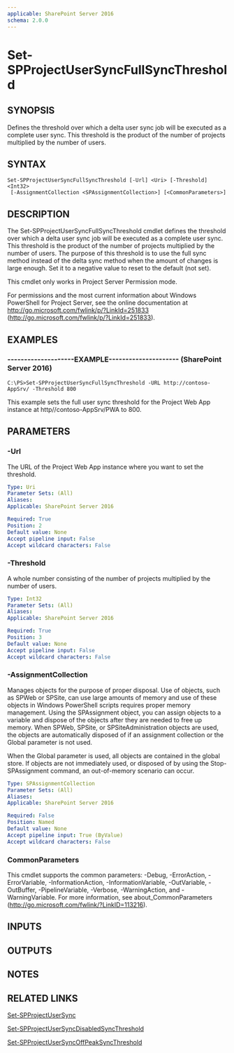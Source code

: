 ```yaml
---
applicable: SharePoint Server 2016
schema: 2.0.0
---
```


# Set-SPProjectUserSyncFullSyncThreshold

## SYNOPSIS
Defines the threshold over which a delta user sync job will be executed as a complete user sync.
This threshold is the product of the number of projects multiplied by the number of users.

## SYNTAX

```
Set-SPProjectUserSyncFullSyncThreshold [-Url] <Uri> [-Threshold] <Int32>
 [-AssignmentCollection <SPAssignmentCollection>] [<CommonParameters>]
```

## DESCRIPTION
The Set-SPProjectUserSyncFullSyncThreshold cmdlet defines the threshold over which a delta user sync job will be executed as a complete user sync.
This threshold is the product of the number of projects multiplied by the number of users.
The purpose of this threshold is to use the full sync method instead of the delta sync method when the amount of changes is large enough.
Set it to a negative value to reset to the default (not set).

This cmdlet only works in Project Server Permission mode.

For permissions and the most current information about Windows PowerShell for Project Server, see the online documentation at http://go.microsoft.com/fwlink/p/?LinkId=251833 (http://go.microsoft.com/fwlink/p/?LinkId=251833).

## EXAMPLES

### --------------------EXAMPLE--------------------- (SharePoint Server 2016)
```
C:\PS>Set-SPProjectUserSyncFullSyncThreshold -URL http://contoso-AppSrv/ -Threshold 800
```

This example sets the full user sync threshold for the Project Web App instance at http//contoso-AppSrv/PWA to 800.

## PARAMETERS

### -Url
The URL of the Project Web App instance where you want to set the threshold.

```yaml
Type: Uri
Parameter Sets: (All)
Aliases: 
Applicable: SharePoint Server 2016

Required: True
Position: 2
Default value: None
Accept pipeline input: False
Accept wildcard characters: False
```

### -Threshold
A whole number consisting of the number of projects multiplied by the number of users.

```yaml
Type: Int32
Parameter Sets: (All)
Aliases: 
Applicable: SharePoint Server 2016

Required: True
Position: 3
Default value: None
Accept pipeline input: False
Accept wildcard characters: False
```

### -AssignmentCollection
Manages objects for the purpose of proper disposal.
Use of objects, such as SPWeb or SPSite, can use large amounts of memory and use of these objects in Windows PowerShell scripts requires proper memory management.
Using the SPAssignment object, you can assign objects to a variable and dispose of the objects after they are needed to free up memory.
When SPWeb, SPSite, or SPSiteAdministration objects are used, the objects are automatically disposed of if an assignment collection or the Global parameter is not used.

When the Global parameter is used, all objects are contained in the global store.
If objects are not immediately used, or disposed of by using the Stop-SPAssignment command, an out-of-memory scenario can occur.

```yaml
Type: SPAssignmentCollection
Parameter Sets: (All)
Aliases: 
Applicable: SharePoint Server 2016

Required: False
Position: Named
Default value: None
Accept pipeline input: True (ByValue)
Accept wildcard characters: False
```

### CommonParameters
This cmdlet supports the common parameters: -Debug, -ErrorAction, -ErrorVariable, -InformationAction, -InformationVariable, -OutVariable, -OutBuffer, -PipelineVariable, -Verbose, -WarningAction, and -WarningVariable. For more information, see about_CommonParameters (http://go.microsoft.com/fwlink/?LinkID=113216).

## INPUTS

## OUTPUTS

## NOTES

## RELATED LINKS

[Set-SPProjectUserSync]()

[Set-SPProjectUserSyncDisabledSyncThreshold]()

[Set-SPProjectUserSyncOffPeakSyncThreshold]()

